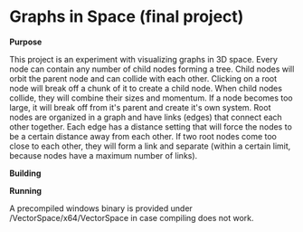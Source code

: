 # Graphs in Space (final project)

**Purpose**

  This project is an experiment with visualizing graphs in 3D space. Every node can contain
any number of child nodes forming a tree. Child nodes will orbit the parent node and can collide
with each other. Clicking on a root node will break off a chunk of it to create a child node. When
child nodes collide, they will combine their sizes and momentum. If a node becomes too large, it
will break off from it's parent and create it's own system. Root nodes are organized in a graph and
have links (edges) that connect each other together. Each edge has a distance setting that will force
the nodes to be a certain distance away from each other. If two root nodes come too close to each other,
they will form a link and separate (within a certain limit, because nodes have a maximum number of links).

**Building**


**Running**

  A precompiled windows binary is provided under /VectorSpace/x64/VectorSpace in case compiling does not
work.
